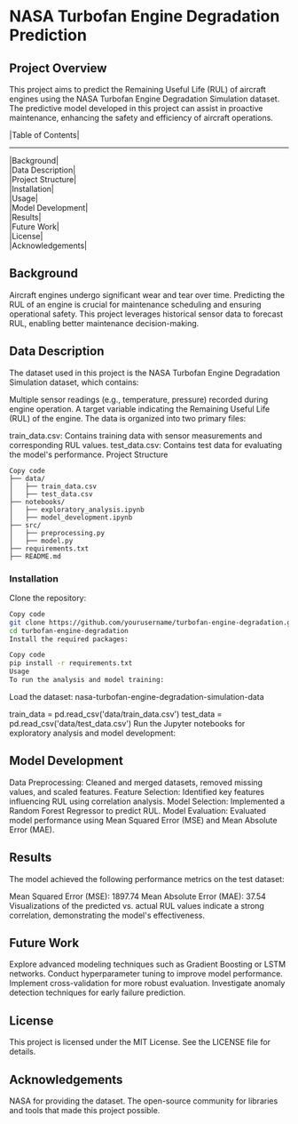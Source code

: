 # NASA Turbofan Engine Degradation Prediction
## Project Overview
This project aims to predict the Remaining Useful Life (RUL) of aircraft engines using the NASA Turbofan Engine Degradation Simulation dataset. The predictive model developed in this project can assist in proactive maintenance, enhancing the safety and efficiency of aircraft operations.

|Table of Contents|  
___________________
|Background|  
|Data Description|  
|Project Structure|  
|Installation|  
|Usage|  
|Model Development|  
|Results|  
|Future Work|  
|License|  
|Acknowledgements|  

## Background
Aircraft engines undergo significant wear and tear over time. Predicting the RUL of an engine is crucial for maintenance scheduling and ensuring operational safety. This project leverages historical sensor data to forecast RUL, enabling better maintenance decision-making.

## Data Description
The dataset used in this project is the NASA Turbofan Engine Degradation Simulation dataset, which contains:

Multiple sensor readings (e.g., temperature, pressure) recorded during engine operation.
A target variable indicating the Remaining Useful Life (RUL) of the engine.
The data is organized into two primary files:

train_data.csv: Contains training data with sensor measurements and corresponding RUL values.
test_data.csv: Contains test data for evaluating the model's performance.
Project Structure
```
Copy code
├── data/
│   ├── train_data.csv
│   ├── test_data.csv
├── notebooks/
│   ├── exploratory_analysis.ipynb
│   ├── model_development.ipynb
├── src/
│   ├── preprocessing.py
│   ├── model.py
├── requirements.txt
├── README.md
```
### Installation
Clone the repository:

```bash
Copy code
git clone https://github.com/yourusername/turbofan-engine-degradation.git
cd turbofan-engine-degradation
Install the required packages:
```
```bash
Copy code
pip install -r requirements.txt
Usage
To run the analysis and model training:
```
Load the dataset:  nasa-turbofan-engine-degradation-simulation-data 


train_data = pd.read_csv('data/train_data.csv')
test_data = pd.read_csv('data/test_data.csv')
Run the Jupyter notebooks for exploratory analysis and model development:

## Model Development
Data Preprocessing: Cleaned and merged datasets, removed missing values, and scaled features.
Feature Selection: Identified key features influencing RUL using correlation analysis.
Model Selection: Implemented a Random Forest Regressor to predict RUL.
Model Evaluation: Evaluated model performance using Mean Squared Error (MSE) and Mean Absolute Error (MAE).
## Results
The model achieved the following performance metrics on the test dataset:

Mean Squared Error (MSE): 1897.74
Mean Absolute Error (MAE): 37.54
Visualizations of the predicted vs. actual RUL values indicate a strong correlation, demonstrating the model's effectiveness.

## Future Work
Explore advanced modeling techniques such as Gradient Boosting or LSTM networks.
Conduct hyperparameter tuning to improve model performance.
Implement cross-validation for more robust evaluation.
Investigate anomaly detection techniques for early failure prediction.

## License
This project is licensed under the MIT License. See the LICENSE file for details.

## Acknowledgements
NASA for providing the dataset.
The open-source community for libraries and tools that made this project possible.
